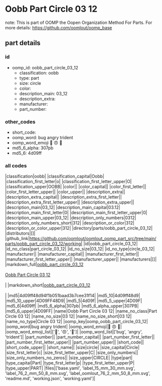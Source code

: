 # Oobb Part Circle 03 12  

note: This is part of OOMP the Oopen Organization Method For Parts. For more details: https://github.com/oomlout/oomp_base

##  part details





### id
* oomp_id: oobb_part_circle_03_12
  * classification: oobb
  * type: part
  * size: circle
  * color: 
  * description_main: 03_12
  * description_extra: 
  * manufacturer: 
  * part_number: 

### other_codes
* short_code: 
* oomp_word: bug angry trident
* oomp_word_emoji :bug: :angry: :trident:
* md5_6_alpha: 307pb
* md5_6: 4d09ff

### all codes 
|classification|oobb|
|classification_capital|Oobb|
|classification_first_letter|o|
|classification_first_letter_upper|O|
|classification_upper|OOBB|
|color||
|color_capital||
|color_first_letter||
|color_first_letter_upper||
|color_upper||
|description_extra||
|description_extra_capital||
|description_extra_first_letter||
|description_extra_first_letter_upper||
|description_extra_upper||
|description_main|03_12|
|description_main_capital|03.12|
|description_main_first_letter|0|
|description_main_first_letter_upper|0|
|description_main_upper|03_12|
|description_only_numbers|0312|
|description_only_numbers_short|312|
|description_or_color|312|
|description_or_color_upper|312|
|directory|parts/oobb_part_circle_03_12|
|distributors|[]|
|github_link|https://github.com/oomlout/oomlout_oomp_part_src/tree/main/parts/oobb_part_circle_03_12/working|
|id|oobb_part_circle_03_12|
|id_no_class|part_circle_03_12|
|id_no_size|03_12|
|id_no_type|circle_03_12|
|manufacturer||
|manufacturer_capital||
|manufacturer_first_letter||
|manufacturer_first_letter_upper||
|manufacturer_upper||
|manufacturers|[]|
|markdown_full|[oobb_part_circle_03_12](https://github.com/oomlout/oomlout_oomp_part_src/tree/main/parts/oobb_part_circle_03_12/working)<br>[](https://github.com/oomlout/oomlout_oomp_part_src/tree/main/parts/oobb_part_circle_03_12/working)<br>[Oobb Part Circle 03 12](https://github.com/oomlout/oomlout_oomp_part_src/tree/main/parts/oobb_part_circle_03_12/working)<br><br>|
|markdown_short|[oobb_part_circle_03_12](https://github.com/oomlout/oomlout_oomp_part_src/tree/main/parts/oobb_part_circle_03_12/working)<br><br>|
|md5|4d09ff48d94f1b051baad3b7cee31f14|
|md5_10|4d09ff48d9|
|md5_10_upper|4D09FF48D9|
|md5_5|4d09f|
|md5_5_upper|4D09F|
|md5_6|4d09ff|
|md5_6_alpha|307pb|
|md5_6_alpha_upper|307PB|
|md5_6_upper|4D09FF|
|name|Oobb Part Circle 03 12|
|name_no_class|Part Circle 03 12|
|name_no_size|03 12|
|name_no_size_short|03 12|
|name_no_type|Circle 03 12|
|oomp_key|oomp_oobb_part_circle_03_12|
|oomp_word|bug angry trident|
|oomp_word_emoji|:bug: :angry: :trident:|
|oomp_word_emoji_list|[':bug:', ':angry:', ':trident:']|
|oomp_word_list|['bug', 'angry', 'trident']|
|part_number||
|part_number_capital||
|part_number_first_letter||
|part_number_first_letter_upper||
|part_number_upper||
|short_code||
|short_code_upper||
|short_name||
|size|circle|
|size_capital|Circle|
|size_first_letter|c|
|size_first_letter_upper|C|
|size_only_numbers||
|size_only_numbers_no_zeros||
|size_upper|CIRCLE|
|type|part|
|type_capital|Part|
|type_first_letter|p|
|type_first_letter_upper|P|
|type_upper|PART|
|files|['base.yaml', 'label_15_mm_30_mm.svg', 'label_76_2_mm_50_8_mm.svg', 'label_oomlout_76_2_mm_50_8_mm.svg', 'readme.md', 'working.json', 'working.yaml']|
